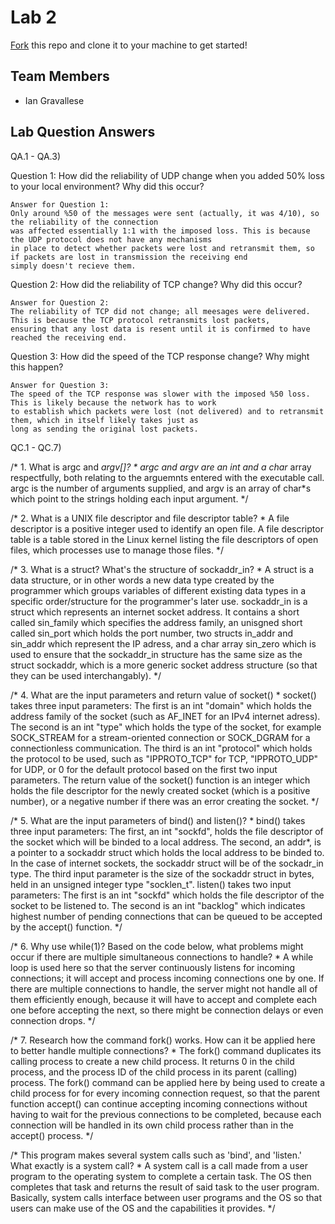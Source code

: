 # Lab 2
[Fork](https://docs.github.com/en/get-started/quickstart/fork-a-repo) this repo and clone it to your machine to get started!

## Team Members
- Ian Gravallese


## Lab Question Answers

QA.1 - QA.3)

Question 1: How did the reliability of UDP change when you added 50% loss to your local
environment? Why did this occur?

	Answer for Question 1: 
	Only around %50 of the messages were sent (actually, it was 4/10), so the reliability of the connection 
	was affected essentially 1:1 with the imposed loss. This is because the UDP protocol does not have any mechanisms
	in place to detect whether packets were lost and retransmit them, so if packets are lost in transmission the receiving end
	simply doesn't recieve them.

Question 2: How did the reliability of TCP change? Why did this occur?

	Answer for Question 2: 
	The reliability of TCP did not change; all meesages were delivered. This is because the TCP protocol retransmits lost packets, 
	ensuring that any lost data is resent until it is confirmed to have reached the receiving end.

Question 3: How did the speed of the TCP response change? Why might this happen?

	Answer for Question 3: 
	The speed of the TCP response was slower with the imposed %50 loss. This is likely because the network has to work 
	to establish which packets were lost (not delivered) and to retransmit them, which in itself likely takes just as 
	long as sending the original lost packets.



QC.1 - QC.7)

/* 1. What is argc and *argv[]?
	* 
	argc and argv are an int and a char* array respectfully, both relating to the arguemnts entered with the executable call. 
	argc is the number of arguments supplied, and argv is an array of char*s which point to the strings holding each input argument.
*/

/* 2. What is a UNIX file descriptor and file descriptor table?
	*
	A file descriptor is a positive integer used to identify an open file.
	A file descriptor table is a table stored in the Linux kernel listing the file descriptors of open files, 
	which processes use to manage those files.
*/

/* 3. What is a struct? What's the structure of sockaddr_in?
	*
	A struct is a data structure, or in other words a new data type created by the programmer which groups variables of different 
	existing data types in a specific order/structure for the programmer's later use.
	sockaddr_in is a struct which represents an internet socket address. It contains a short called sin_family which specifies the address family, 
	an unisgned short called sin_port which holds the port number, two structs in_addr and sin_addr which represent the IP adress, 
	and a char array sin_zero which is used to ensure that the sockaddr_in structure has the same size as the struct sockaddr, 
	which is a more generic socket address structure (so that they can be used interchangably).
*/

/* 4. What are the input parameters and return value of socket()
	*
	socket() takes three input parameters:
	The first is an int "domain" which holds the address family of the socket (such as AF_INET for an IPv4 internet adress).
	The second is an int "type" which holds the type of the socket, for example SOCK_STREAM for a stream-oriented connection or
	SOCK_DGRAM for a connectionless communication.
	The third is an int "protocol" which holds the protocol to be used, such as "IPPROTO_TCP" for TCP, "IPPROTO_UDP" for UDP,
	or 0 for the default protocol based on the first two input parameters.
	The return value of the socket() function is an integer which holds the file descriptor for the newly created socket 
	(which is a positive number), or a negative number if there was an error creating the socket.
*/

/* 5. What are the input parameters of bind() and listen()?
	*
	bind() takes three input parameters:
	The first, an int "sockfd", holds the file descriptor of the socket which will be binded to a local address.
	The second, an addr*, is a pointer to a sockaddr struct which holds the local address to be binded to. In the case of
	internet sockets, the sockaddr struct will be of the sockadr_in type.
	The third input parameter is the size of the sockaddr struct in bytes, held in an unsigned integer type "socklen_t".
	listen() takes two input parameters:
	The first is an int "sockfd" which holds the file descriptor of the socket to be listened to.
	The second is an int "backlog" which indicates highest number of pending connections that can be queued to
	be accepted by the accept() function.
*/

/* 6.  Why use while(1)? Based on the code below, what problems might occur if there are multiple simultaneous connections to handle?
        *
	A while loop is used here so that the server continuously listens for incoming connections; 
	it will accept and process incoming connections one by one.
	If there are multiple connections to handle, the server might not handle all of them efficiently enough,
	because it will have to accept and complete each one before accepting the next,
	so there might be connection delays or even connection drops.
*/

/* 7. Research how the command fork() works. How can it be applied here to better handle multiple connections?
	* 
	The fork() command duplicates its calling process to create a new child process. It returns 0 in the child process, and the process
	ID of the child process in its parent (calling) process.
	The fork() command can be applied here by being used to create a child process for for every incoming connection request,
	so that the parent function accept() can continue accepting incoming connections without having to wait for the previous
	connections to be completed, because each connection will be handled in its own child process rather than in the accept() process.
*/

/* This program makes several system calls such as 'bind', and 'listen.' What exactly is a system call?
	*
	A system call is a call made from a user program to the operating system to complete a certain task. The OS then completes that task
	and returns the result of said task to the user program. 
	Basically, system calls interface between user programs and the OS so that users can make use of the OS and the capabilities it provides.
*/

